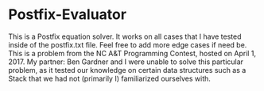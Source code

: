 # Postfix-Evaluator
This is a Postfix equation solver. It works on all cases that I have tested inside of the postfix.txt file. Feel free to add more edge cases if need be. This is a problem from the NC A&amp;T Programming Contest, hosted on April 1, 2017. My partner: Ben Gardner and I were unable to solve this particular problem, as it tested our knowledge on certain data structures such as a Stack that we had not (primarily I) familiarized ourselves with.
